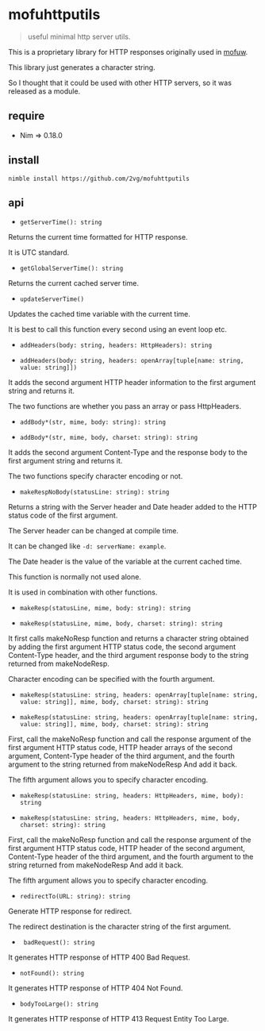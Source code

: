 # mofuhttputils

> useful minimal http server utils.

This is a proprietary library for HTTP responses originally used in [mofuw](https://github.com/2vg/mofuw).

This library just generates a character string.

So I thought that it could be used with other HTTP servers, so it was released as a module.

## require
- Nim => 0.18.0

## install
```shell
nimble install https://github.com/2vg/mofuhttputils
```

## api

- `getServerTime(): string`

Returns the current time formatted for HTTP response.

It is UTC standard.

- `getGlobalServerTime(): string`

Returns the current cached server time.

- `updateServerTime()`

Updates the cached time variable with the current time.

It is best to call this function every second using an event loop etc.

- `addHeaders(body: string, headers: HttpHeaders): string`

- `addHeaders(body: string, headers: openArray[tuple[name: string, value: string]])`

It adds the second argument HTTP header information to the first argument string and returns it.

The two functions are whether you pass an array or pass HttpHeaders.

- `addBody*(str, mime, body: string): string`

- `addBody*(str, mime, body, charset: string): string`

It adds the second argument Content-Type and the response body to the first argument string and returns it.

The two functions specify character encoding or not.

- `makeRespNoBody(statusLine: string): string`

Returns a string with the Server header and Date header added to the HTTP status code of the first argument.

The Server header can be changed at compile time.

It can be changed like `-d: serverName: example`.

The Date header is the value of the variable at the current cached time.

This function is normally not used alone.

It is used in combination with other functions.

- `makeResp(statusLine, mime, body: string): string`

- `makeResp(statusLine, mime, body, charset: string): string`

It first calls makeNoResp function and returns a character string obtained by adding the first argument HTTP status code, the second argument Content-Type header, and the third argument response body to the string returned from makeNodeResp.

Character encoding can be specified with the fourth argument.

- `makeResp(statusLine: string, headers: openArray[tuple[name: string, value: string]], mime, body, charset: string): string`

- `makeResp(statusLine: string, headers: openArray[tuple[name: string, value: string]], mime, body, charset: string): string`

First, call the makeNoResp function and call the response argument of the first argument HTTP status code, HTTP header arrays of the second argument, Content-Type header of the third argument, and the fourth argument to the string returned from makeNodeResp And add it back.

The fifth argument allows you to specify character encoding.

- `makeResp(statusLine: string, headers: HttpHeaders, mime, body): string`

- `makeResp(statusLine: string, headers: HttpHeaders, mime, body, charset: string): string`

First, call the makeNoResp function and call the response argument of the first argument HTTP status code, HTTP header of the second argument, Content-Type header of the third argument, and the fourth argument to the string returned from makeNodeResp And add it back.

The fifth argument allows you to specify character encoding.

- `redirectTo(URL: string): string`

Generate HTTP response for redirect.

The redirect destination is the character string of the first argument.

- ` badRequest(): string`

It generates HTTP response of HTTP 400 Bad Request.

- `notFound(): string`

It generates HTTP response of HTTP 404 Not Found.

- `bodyTooLarge(): string`

It generates HTTP response of HTTP 413 Request Entity Too Large.
